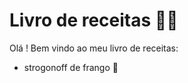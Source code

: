 # 				  Livro de receitas :man_cook:

Olá ! Bem vindo ao meu livro de receitas:

- strogonoff de frango :chicken:

  

  

